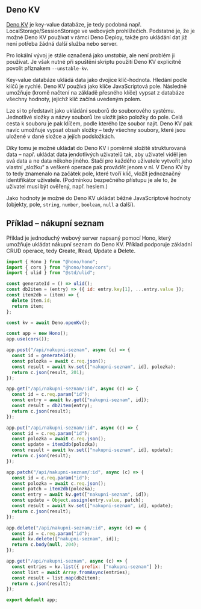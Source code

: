 ## Deno KV

[Deno KV](https://docs.deno.com/deploy/kv/manual/) je key-value databáze, je tedy podobná např. LocalStorage/SessionStorage ve webových prohlížečích.
Podstatné je, že je možné Deno KV používat v rámci Deno Deploy, takže pro ukládání dat již není potřeba žádná další služba nebo server.

Pro lokální vývoj je stále označená jako *unstable*, ale není problém ji používat.
Je však nutné při spuštění skriptu použití Deno KV explicitně povolit příznakem `--unstable-kv`.

Key-value databáze ukládá data jako dvojice klíč-hodnota.
Hledání podle klíčů je rychlé.
Deno KV používá jako klíče JavaScriptová pole.
Následně umožňuje (kromě načtení na základě přesného klíče) vypsat z databáze všechny hodnoty, jejichž klíč začíná uvedeným polem.

Lze si to představit jako ukládání souborů do souborového systému.
Jednotlivé složky a názvy souborů lze uložit jako položky do pole.
Celá cesta k souboru je pak klíčem, podle kterého lze soubor najít.
Deno KV pak navíc umožňuje vypsat obsah složky – tedy všechny soubory, které jsou uložené v dané složce a jejích podsložkách.

Díky tomu je možné ukládat do Deno KV i poměrně složitě strukturovaná data – např. ukládat data jendotlivých uživatelů tak, aby uživatel viděl jen svá data a ne data někoho jiného.
Stačí pro každého uživatele vytvořit jeho vlastní „složku“ a veškeré operace pak provádět jenom v ní.
V Deno KV by to tedy znamenalo na začátek pole, které tvoří klíč, vložit jednoznačný identifikátor uživatele.
(Podmínkou bezpečného přístupu je ale to, že uživatel musí být ověřený, např. heslem.)

Jako hodnoty je možné do Deno KV ukládat běžné JavaScriptové hodnoty (objekty, pole, `string`, `number`, `boolean`, `null` a další).

## Příklad – nákupní seznam

Příklad je jednoduchý webový server napsaný pomocí Hono, který umožňuje ukládat nákupní seznam do Deno KV.
Příklad podporuje základní CRUD operace, tedy **C**reate, **R**ead, **U**pdate a **D**elete.


```javascript
import { Hono } from "@hono/hono";
import { cors } from "@hono/hono/cors";
import { ulid } from "@std/ulid";

const generateId = () => ulid();
const db2item = (entry) => ({ id: entry.key[1], ...entry.value });
const item2db = (item) => {
  delete item.id;
  return item;
};

const kv = await Deno.openKv();

const app = new Hono();
app.use(cors());

app.post("/api/nakupni-seznam", async (c) => {
  const id = generateId();
  const polozka = await c.req.json();
  const result = await kv.set(["nakupni-seznam", id], polozka);
  return c.json(result, 201);
});

app.get("/api/nakupni-seznam/:id", async (c) => {
  const id = c.req.param("id");
  const entry = await kv.get(["nakupni-seznam", id]);
  const result = db2item(entry);
  return c.json(result);
});

app.put("/api/nakupni-seznam/:id", async (c) => {
  const id = c.req.param("id");
  const polozka = await c.req.json();
  const update = item2db(polozka);
  const result = await kv.set(["nakupni-seznam", id], update);
  return c.json(result);
});

app.patch("/api/nakupni-seznam/:id", async (c) => {
  const id = c.req.param("id");
  const polozka = await c.req.json();
  const patch = item2db(polozka);
  const entry = await kv.get(["nakupni-seznam", id]);
  const update = Object.assign(entry.value, patch);
  const result = await kv.set(["nakupni-seznam", id], update);
  return c.json(result);
});

app.delete("/api/nakupni-seznam/:id", async (c) => {
  const id = c.req.param("id");
  await kv.delete(["nakupni-seznam", id]);
  return c.body(null, 204);
});

app.get("/api/nakupni-seznam", async (c) => {
  const entries = kv.list({ prefix: ["nakupni-seznam"] });
  const list = await Array.fromAsync(entries);
  const result = list.map(db2item);
  return c.json(result);
});

export default app;

```
